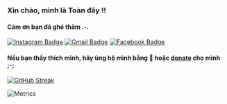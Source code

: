 ### Xin chào, mình là Toàn đây !! 

#### Cám ơn bạn đã ghé thăm .-.

[![Instagram Badge](https://img.shields.io/badge/-@hwycdfatm-blue?style=flat&logo=instagram&logoColor=white&link=https://instagram.com/hwycdfatm/)](https://instagram.com/hwycdfatm)
[![Gmail Badge](https://img.shields.io/badge/-mai.tritoan7102-red?style=flat&logo=Gmail&logoColor=white&link=mailto:mai.tritoan7102@gmail.com)](mailto:mai.tritoan7102@gmail.com)
[![Facebook Badge](https://img.shields.io/badge/-mai.tritoann-blue?style=flat&logo=Facebook&logoColor=white&link=https://facebook.com/mai.tritoann)](https://facebook.com/mai.tritoann)

#### Nếu bạn thấy thích mình, hãy ủng hộ mình bằng 🌠 hoặc [donate](https://me.momo.vn/OeInTJsvUku7UqUpTQFds8) cho mình ;-;


[![GitHub Streak](https://github-readme-streak-stats.herokuapp.com?user=hwycdfatm&theme=ayu-light&date_format=M%20j%5B%2C%20Y%5D)](https://git.io/streak-stats)

![Metrics](https://metrics.lecoq.io/hwycdfatm?template=classic&base.header=0&base.activity=0&base.community=0&base.repositories=0&base.metadata=0&isocalendar=1&languages=1&isocalendar.duration=full-year&languages.limit=8&languages.threshold=0%25&languages.colors=github&languages.sections=most-used&languages.indepth=false&languages.analysis.timeout=15&languages.categories=markup%2C%20programming&languages.recent.categories=markup%2C%20programming&languages.recent.load=300&languages.recent.days=14&config.timezone=Asia%2FSaigon)

